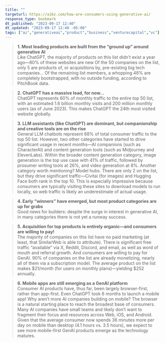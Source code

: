 ```yaml
---
title: ""
targeturl: https://a16z.com/how-are-consumers-using-generative-ai/ 
response_type: bookmark
dt_published: "2023-09-17 12:40"
dt_updated: "2023-09-17 12:40 -05:00"
tags: ["ai","generativeai","product","business","venturecapital","vc"]
---
```


> **1. Most leading products are built from the “ground up” around generative AI**  
> Like ChatGPT, the majority of products on this list didn’t exist a year ago—80% of these websites are new
> Of the 50 companies on the list, only 5 are products of, or acquisitions by, pre-existing big tech companies...
> Of the remaining list members, a whopping 48% are completely bootstrapped, with no outside funding, according to PitchBook data.

> **2. ChatGPT has a massive lead, for now…**  
> ChatGPT represents 60% of monthly traffic to the entire top 50 list, with an estimated 1.6 billion monthly visits and 200 million monthly users (as of June 2023). This makes ChatGPT the 24th most visited website globally.

> **3. LLM assistants (like ChatGPT) are dominant, but companionship and creative tools are on the rise**  
> General LLM chatbots represent 68% of total consumer traffic to the top 50 list. 
> However, two other categories have started to drive significant usage in recent months—AI companions (such as CharacterAI) and content generation tools (such as Midjourney and ElevenLabs). Within the broader content generation category, image generation is the top use case with 41% of traffic, followed by prosumer writing tools at 26%, and video generation at 8%. 
> Another category worth mentioning? Model hubs. There are only 2 on the list, but they drive significant traffic—Civitai (for images) and Hugging Face both rank in the top 10. This is especially impressive because consumers are typically visiting these sites to download models to run locally, so web traffic is likely an underestimate of actual usage. 

> **4. Early “winners” have emerged, but most product categories are up for grabs**  
> Good news for builders: despite the surge in interest in generative AI, in many categories there is not yet a runway success. 
> 

> **5. Acquisition for top products is entirely organic—and consumers are willing to pay!**  
> The majority of companies on this list have no paid marketing (at least, that SimilarWeb is able to attribute). There is significant free traffic “available” via X, Reddit, Discord, and email, as well as word of mouth and referral growth. 
> And consumers are willing to pay for GenAI. 90% of companies on the list are already monetizing, nearly all of them via a subscription model. The average product on the list makes $21/month (for users on monthly plans)—yielding $252 annually. 

> **6. Mobile apps are still emerging as a GenAI platform**  
> Consumer AI products have, thus far, been largely browser-first, rather than app-first. Even ChatGPT took 6 months to launch a mobile app!
> Why aren’t more AI companies building on mobile? The browser is a natural starting place to reach the broadest base of consumers. Many AI companies have small teams and likely don’t want to fragment their focus and resources across Web, iOS, and Android.
> Given that the average consumer now spends 36 minutes more per day on mobile than desktop (4.1 hours vs. 3.5 hours), we expect to see more mobile-first GenAI products emerge as the technology matures.